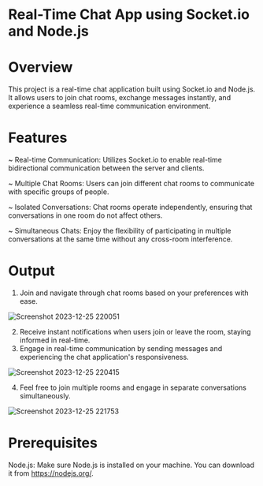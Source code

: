# Real-Time Chat App using Socket.io and Node.js
# Overview
This project is a real-time chat application built using Socket.io and Node.js. It allows users to join chat rooms, exchange messages instantly, and experience a seamless real-time communication environment.

# Features
~ Real-time Communication: Utilizes Socket.io to enable real-time bidirectional communication between the server and clients.

~ Multiple Chat Rooms: Users can join different chat rooms to communicate with specific groups of people.

~ Isolated Conversations: Chat rooms operate independently, ensuring that conversations in one room do not affect others.

~ Simultaneous Chats: Enjoy the flexibility of participating in multiple conversations at the same time without any cross-room interference.

# Output
1) Join and navigate through chat rooms based on your preferences with ease.

![Screenshot 2023-12-25 220051](https://github.com/prathmesh2121/REAL-TIME-CHAT-APP-USING-SOCKET.IO-NODEJS/assets/100065581/e0ad5088-26c6-42bc-8d68-a221a01009fa)

2) Receive instant notifications when users join or leave the room, staying informed in real-time.
3) Engage in real-time communication by sending messages and experiencing the chat application's responsiveness.
   
![Screenshot 2023-12-25 220415](https://github.com/prathmesh2121/REAL-TIME-CHAT-APP-USING-SOCKET.IO-NODEJS/assets/100065581/c034a567-7d19-41b5-947b-affe2a844e45)

4)  Feel free to join multiple rooms and engage in separate conversations simultaneously.

![Screenshot 2023-12-25 221753](https://github.com/prathmesh2121/REAL-TIME-CHAT-APP-USING-SOCKET.IO-NODEJS/assets/100065581/f69694bf-0300-4f49-ac4a-9c5a141eefc9)




# Prerequisites
Node.js: Make sure Node.js is installed on your machine. You can download it from https://nodejs.org/.
